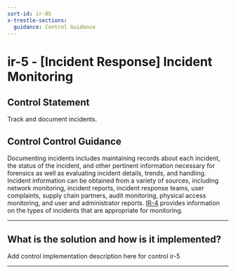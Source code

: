 ```yaml
---
sort-id: ir-05
x-trestle-sections:
  guidance: Control Guidance
---
```


# ir-5 - \[Incident Response\] Incident Monitoring

## Control Statement

Track and document incidents.

## Control Control Guidance

Documenting incidents includes maintaining records about each incident, the status of the incident, and other pertinent information necessary for forensics as well as evaluating incident details, trends, and handling. Incident information can be obtained from a variety of sources, including network monitoring, incident reports, incident response teams, user complaints, supply chain partners, audit monitoring, physical access monitoring, and user and administrator reports. [IR-4](#ir-4) provides information on the types of incidents that are appropriate for monitoring.

______________________________________________________________________

## What is the solution and how is it implemented?

Add control implementation description here for control ir-5

______________________________________________________________________
